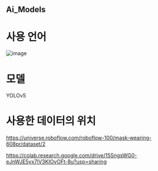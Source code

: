 ## Ai_Models

# 사용 언어 
![image](https://github.com/eru2/Ai_Models/assets/165991738/fc1b4e78-65e8-4e0a-a8b5-dffe8202b3c7)

# 모델
YOLOv5

# 사용한 데이터의 위치
https://universe.roboflow.com/roboflow-100/mask-wearing-608pr/dataset/2




https://colab.research.google.com/drive/15SngsWG0-eJnWJE5yx7lV3KIOvOFt-8u?usp=sharing
